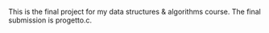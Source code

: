 This is the final project for my data structures & algorithms course. The final submission is progetto.c.
